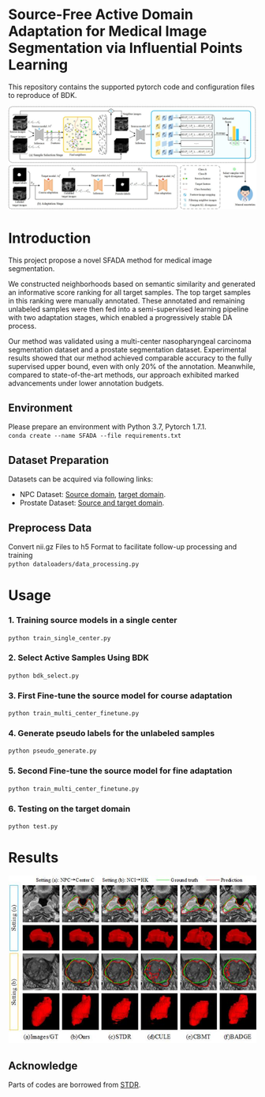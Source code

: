 # Source-Free Active Domain Adaptation for Medical Image Segmentation via Influential Points Learning

This repository contains the supported pytorch code and configuration files to reproduce of BDK.

![BDK](imgs/Methods.jpg?raw=true)

# Introduction
This project propose a novel SFADA method for medical image segmentation.  

We constructed neighborhoods based on semantic similarity and generated an informative score ranking for all target samples. The top target samples in this ranking were manually annotated. These annotated and remaining unlabeled samples were then fed into a semi-supervised learning pipeline with two adaptation stages, which enabled a progressively stable DA process.  

Our method was validated using a multi-center nasopharyngeal carcinoma segmentation dataset and a prostate segmentation dataset. Experimental results showed that our method achieved comparable accuracy to the fully supervised upper bound, even with only 20% of the annotation. Meanwhile, compared to state-of-the-art methods, our approach exhibited marked advancements under lower annotation budgets.

## Environment

Please prepare an environment with Python 3.7, Pytorch 1.7.1.  
`conda create --name SFADA --file requirements.txt`

## Dataset Preparation

Datasets can be acquired via following links:

- NPC Dataset: [Source domain](https://zenodo.org/records/10900202), [target domain](https://pan.baidu.com/share/init?surl=lIRmboirlEPm2HrKe5SyQQ).
- Prostate Dataset: [Source and target domain](https://liuquande.github.io/SAML/).


## Preprocess Data
Convert nii.gz Files to h5 Format to facilitate follow-up processing and training  
`python dataloaders/data_processing.py`


# Usage
### 1. Training source models in a single center  
`python train_single_center.py`

### 2. Select Active Samples Using BDK  
`python bdk_select.py`

### 3. First Fine-tune the source model for course adaptation  
`python train_multi_center_finetune.py`

### 4. Generate pseudo labels for the unlabeled samples  
`python pseudo_generate.py`

### 5. Second Fine-tune the source model for fine adaptation  
`python train_multi_center_finetune.py`

### 6. Testing on the target domain  
`python test.py`


# Results

![BDK](imgs/Segmentation.jpg?raw=true)


## Acknowledge
Parts of codes are borrowed from [STDR](https://github.com/whq-xxh/SFADA-GTV-Seg).

